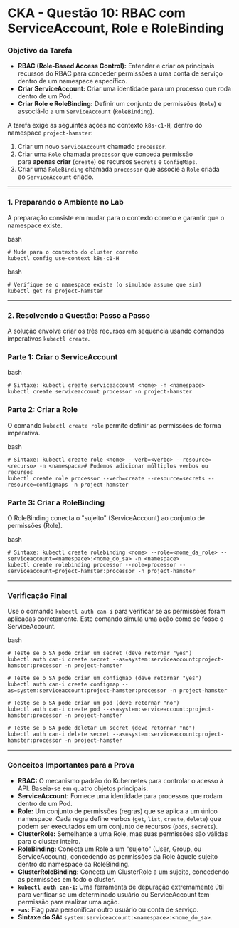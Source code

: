 # **CKA - Questão 10: RBAC com ServiceAccount, Role e RoleBinding**

### **Objetivo da Tarefa**

- **RBAC (Role-Based Access Control):** Entender e criar os principais recursos do RBAC para conceder permissões a uma conta de serviço dentro de um namespace específico.
- **Criar ServiceAccount:** Criar uma identidade para um processo que roda dentro de um Pod.
- **Criar Role e RoleBinding:** Definir um conjunto de permissões (`Role`) e associá-lo a um `ServiceAccount` (`RoleBinding`).

A tarefa exige as seguintes ações no contexto `k8s-c1-H`, dentro do namespace `project-hamster`:

1. Criar um novo `ServiceAccount` chamado `processor`.
2. Criar uma `Role` chamada `processor` que conceda permissão para **apenas criar** (`create`) os recursos `Secrets` e `ConfigMaps`.
3. Criar uma `RoleBinding` chamada `processor` que associe a `Role` criada ao `ServiceAccount` criado.

---

### **1. Preparando o Ambiente no Lab**

A preparação consiste em mudar para o contexto correto e garantir que o namespace existe.

bash

```
# Mude para o contexto do cluster correto
kubectl config use-context k8s-c1-H
```

bash

```
# Verifique se o namespace existe (o simulado assume que sim)
kubectl get ns project-hamster
```

---

### **2. Resolvendo a Questão: Passo a Passo**

A solução envolve criar os três recursos em sequência usando comandos imperativos `kubectl create`.

### **Parte 1: Criar o ServiceAccount**

bash

```
# Sintaxe: kubectl create serviceaccount <nome> -n <namespace>
kubectl create serviceaccount processor -n project-hamster
```

### **Parte 2: Criar a Role**

O comando `kubectl create role` permite definir as permissões de forma imperativa.

bash

```
# Sintaxe: kubectl create role <nome> --verb=<verbo> --resource=<recurso> -n <namespace># Podemos adicionar múltiplos verbos ou recursos
kubectl create role processor --verb=create --resource=secrets --resource=configmaps -n project-hamster
```

### **Parte 3: Criar a RoleBinding**

O RoleBinding conecta o "sujeito" (ServiceAccount) ao conjunto de permissões (Role).

bash

```
# Sintaxe: kubectl create rolebinding <nome> --role=<nome_da_role> --serviceaccount=<namespace>:<nome_do_sa> -n <namespace>
kubectl create rolebinding processor --role=processor --serviceaccount=project-hamster:processor -n project-hamster
```

---

### **Verificação Final**

Use o comando `kubectl auth can-i` para verificar se as permissões foram aplicadas corretamente. Este comando simula uma ação como se fosse o ServiceAccount.

bash

```
# Teste se o SA pode criar um secret (deve retornar "yes")
kubectl auth can-i create secret --as=system:serviceaccount:project-hamster:processor -n project-hamster

# Teste se o SA pode criar um configmap (deve retornar "yes")
kubectl auth can-i create configmap --as=system:serviceaccount:project-hamster:processor -n project-hamster

# Teste se o SA pode criar um pod (deve retornar "no")
kubectl auth can-i create pod --as=system:serviceaccount:project-hamster:processor -n project-hamster

# Teste se o SA pode deletar um secret (deve retornar "no")
kubectl auth can-i delete secret --as=system:serviceaccount:project-hamster:processor -n project-hamster
```

---

### **Conceitos Importantes para a Prova**

- **RBAC:** O mecanismo padrão do Kubernetes para controlar o acesso à API. Baseia-se em quatro objetos principais.
- **ServiceAccount:** Fornece uma identidade para processos que rodam dentro de um Pod.
- **Role:** Um conjunto de permissões (regras) que se aplica a um único namespace. Cada regra define verbos (`get`, `list`, `create`, `delete`) que podem ser executados em um conjunto de recursos (`pods`, `secrets`).
- **ClusterRole:** Semelhante a uma Role, mas suas permissões são válidas para o cluster inteiro.
- **RoleBinding:** Conecta um Role a um "sujeito" (User, Group, ou ServiceAccount), concedendo as permissões da Role àquele sujeito dentro do namespace da RoleBinding.
- **ClusterRoleBinding:** Conecta um ClusterRole a um sujeito, concedendo as permissões em todo o cluster.
- **`kubectl auth can-i`:** Uma ferramenta de depuração extremamente útil para verificar se um determinado usuário ou ServiceAccount tem permissão para realizar uma ação.
- **`-as`:** Flag para personificar outro usuário ou conta de serviço.
- **Sintaxe do SA:** `system:serviceaccount:<namespace>:<nome_do_sa>`.

